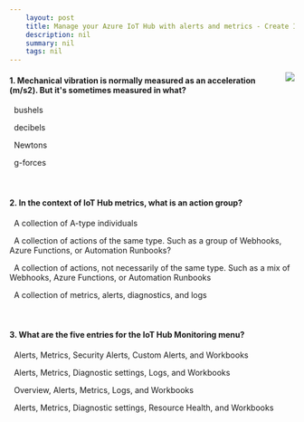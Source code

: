 ```yaml
---
    layout: post
    title: Manage your Azure IoT Hub with alerts and metrics - Create IoT Hub metrics and alerts
    description: nil
    summary: nil
    tags: nil
---
```



 <a target="_blank" href="https://docs.microsoft.com/en-us/learn/modules/manage-azure-iot-hub-with-metrics-alerts/4-overview-iot-hub-metrics-alerts/"><i class="fas fa-external-link-alt"></i> </a>
 <img align="right" src="https://docs.microsoft.com/en-us/learn/achievements/iot/manage-your-azure-iot-hub-with-metrics-alerts.svg">
####  1. Mechanical vibration is normally measured as an acceleration (m/s2). But it's sometimes measured in what?


<i class='far fa-square'></i> &nbsp;&nbsp;bushels

<i class='far fa-square'></i> &nbsp;&nbsp;decibels

<i class='far fa-square'></i> &nbsp;&nbsp;Newtons

<i class='fas fa-check-square' style='color: Dodgerblue;'></i> &nbsp;&nbsp;g-forces
<br />
<br />
<br />

####  2. In the context of IoT Hub metrics, what is an action group?


<i class='far fa-square'></i> &nbsp;&nbsp;A collection of A-type individuals

<i class='far fa-square'></i> &nbsp;&nbsp;A collection of actions of the same type. Such as a group of Webhooks, Azure Functions, or Automation Runbooks?

<i class='fas fa-check-square' style='color: Dodgerblue;'></i> &nbsp;&nbsp;A collection of actions, not necessarily of the same type. Such as a mix of Webhooks, Azure Functions, or Automation Runbooks

<i class='far fa-square'></i> &nbsp;&nbsp;A collection of metrics, alerts, diagnostics, and logs
<br />
<br />
<br />

####  3. What are the five entries for the IoT Hub Monitoring menu?


<i class='far fa-square'></i> &nbsp;&nbsp;Alerts, Metrics, Security Alerts, Custom Alerts, and Workbooks

<i class='fas fa-check-square' style='color: Dodgerblue;'></i> &nbsp;&nbsp;Alerts, Metrics, Diagnostic settings, Logs, and Workbooks

<i class='far fa-square'></i> &nbsp;&nbsp;Overview, Alerts, Metrics, Logs, and Workbooks

<i class='far fa-square'></i> &nbsp;&nbsp;Alerts, Metrics, Diagnostic settings, Resource Health, and Workbooks
<br />
<br />
<br />
